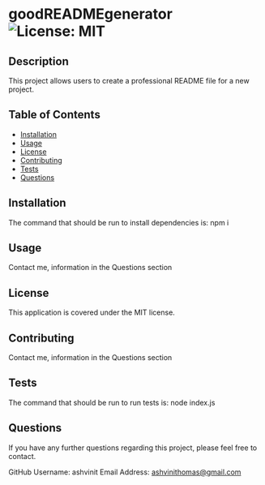 
# goodREADMEgenerator ![License: MIT](https://img.shields.io/static/v1?label=License&message=MIT&color=ff69b4)


## Description

This project allows users to create a professional README file for a new project.


## Table of Contents

* [Installation](#installation)
* [Usage](#usage)
* [License](#license)
* [Contributing](#contributing)
* [Tests](#tests)
* [Questions](#questions)


## Installation

The command that should be run to install dependencies is: 
npm i 


## Usage

Contact me, information in the Questions section


## License

This application is covered under the MIT license.


## Contributing

Contact me, information in the Questions section


## Tests

The command that should be run to run tests is:
node index.js


## Questions

If you have any further questions regarding this project, please feel free to contact.

GitHub Username: ashvinit
Email Address: ashvinithomas@gmail.com



